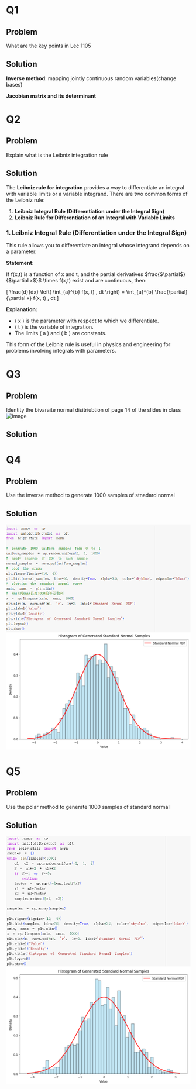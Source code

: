 # Q1
## Problem
What are the key points in Lec 1105
## Solution
**Inverse method**: mapping jointly continuous random variables(change bases)

**Jacobian matrix and its determinant**
# Q2
## Problem
Explain what is the Leibniz integration rule
## Solution
The **Leibniz rule for integration** provides a way to differentiate an integral with variable limits or a variable integrand. There are two common forms of the Leibniz rule: 

1. **Leibniz Integral Rule (Differentiation under the Integral Sign)**
2. **Leibniz Rule for Differentiation of an Integral with Variable Limits**

### 1. Leibniz Integral Rule (Differentiation under the Integral Sign)

This rule allows you to differentiate an integral whose integrand depends on a parameter.

**Statement:**

If f(x,t) is a function of x and t, and the partial derivatives $frac{$\partial$}{$\partial x$}$ \times f(x,t) exist and are continuous, then:

\[
\frac{d}{dx} \left( \int_{a}^{b} f(x, t) \, dt \right) = \int_{a}^{b} \frac{\partial}{\partial x} f(x, t) \, dt
\]

**Explanation:**
- \( x \) is the parameter with respect to which we differentiate.
- \( t \) is the variable of integration.
- The limits \( a \) and \( b \) are constants.

This form of the Leibniz rule is useful in physics and engineering for problems involving integrals with parameters.
# Q3
## Problem
Identity the bivaraite normal disitriubtion of page 14 of the slides in class  
![image](https://github.com/user-attachments/assets/64286e1b-270c-4ef5-8b3b-1171ad29c7d2)
## Solution
# Q4
## Problem
Use the inverse method to generate 1000 samples of stnadard normal
## Solution
![code](https://github.com/HWTeng-Teaching/202409-Math-Stat/blob/main/HW1105/09-Frank/%E8%9E%A2%E5%B9%95%E6%93%B7%E5%8F%96%E7%95%AB%E9%9D%A2%202024-11-11%20204550.png)
![graph](https://github.com/HWTeng-Teaching/202409-Math-Stat/blob/main/HW1105/09-Frank/%E8%9E%A2%E5%B9%95%E6%93%B7%E5%8F%96%E7%95%AB%E9%9D%A2%202024-11-11%20204611.png)
# Q5
## Problem
Use the polar method to generate 1000 samples of standard normal
## Solution
![code](https://github.com/HWTeng-Teaching/202409-Math-Stat/blob/main/HW1105/09-Frank/%E8%9E%A2%E5%B9%95%E6%93%B7%E5%8F%96%E7%95%AB%E9%9D%A2%202024-11-11%20210013.png)
![graph](https://github.com/HWTeng-Teaching/202409-Math-Stat/blob/main/HW1105/09-Frank/%E8%9E%A2%E5%B9%95%E6%93%B7%E5%8F%96%E7%95%AB%E9%9D%A2%202024-11-11%20210027.png)
